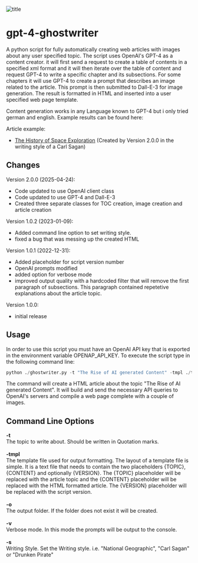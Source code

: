 ![title](https://github.com/user-attachments/assets/dae32013-6d97-446e-ba5a-a24710de9630)

# gpt-4-ghostwriter

A python script for fully automatically creating web articles with images about any user specified topic. The script uses OpenAI's GPT-4 as a content creator. it will first send a request to create a table of contents in a specified xml format and it will then iterate over the table of content and request GPT-4 to write a specific chapter and its subsections. For some chapters it will use GPT-4 to create a prompt that describes an image related to the article. This prompt is then submitted to Dall-E-3 for image generation. The result is formatted in HTML and inserted into a user specified web page template. 

Content generation works in any Language known to GPT-4 but i only tried german and english. Example results can be found here: 

Article example:

* [The History of Space Exploration](https://beltoforion.de/de/gpt-ghostwriter/article_history_of_space_exploration/index.php)  (Created by Version 2.0.0 in the writing style of a Carl Sagan)

## Changes

Version 2.0.0 (2025-04-24):
* Code updated to use OpenAI client class
* Code updated to use GPT-4 and Dall-E-3
* Created three separate classes for TOC creation, image creation and article creation

Version 1.0.2 (2023-01-09):
* Added command line option to set writing style.
* fixed a bug that was messing up the created HTML

Version 1.0.1 (2022-12-31):
* Added placeholder for script version number
* OpenAI prompts modified
* added option for verbose mode
* improved output quality with a hardcoded filter that will remove the first paragraph of subsections. This paragraph contained repetetive explanations about the article topic. 

Version 1.0.0:
* initial release

## Usage

In order to use this script you must have an OpenAI API key that is exported in the environment variable OPENAP_API_KEY.
To execute the script type in the following command line:

```python
python ./ghostwriter.py -t "The Rise of AI generated Content" -tmpl ./template.html -o ai_content
```

The command will create a HTML article about the topic "The Rise of AI generated Content". It will build and send the necessary API queries to OpenAI's servers and compile a web page complete with a couple of images. 

 ## Command Line Options

<b>-t</b><br/> The topic to write about. Should be written in Quotation marks.
<br/><br/>
<b>-tmpl</b><br/> The template file used for output formatting. The layout of a template file is simple. It is a text file that needs to contain the two placeholders {TOPIC}, {CONTENT} and optionally {VERSION}. The {TOPIC} placeholder will be replaced with the article topic and the {CONTENT} placeholder will be replaced with the HTML formatted article. The {VERSION} placeholder will be replaced with the script version.
<br/><br/>
<b>-o</b><br/> The output folder. If the folder does not exist it will be created.
<br/><br/>
<b>-v</b><br/> Verbose mode. In this mode the prompts will be output to the console.
<br/><br/>
<b>-s</b><br/> Writing Style. Set the Writing style. i.e. "National Geographic", "Carl Sagan" or "Drunken Pirate"
<br/><br/>
 
